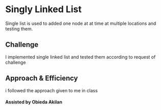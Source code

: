 # Singly Linked List
Single list is used to added one node at at time at multiple locations and testing them.

## Challenge
I implemented single linked list and tested them according to request of challenge

## Approach & Efficiency
i followed the approach given to me in class

#### Assisted by Obieda Akilan